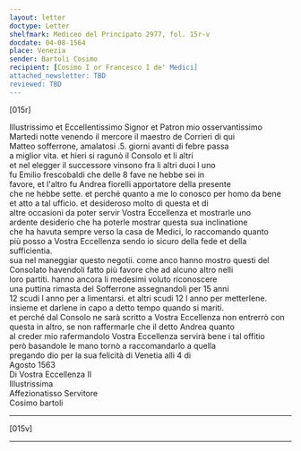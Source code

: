 ```yaml
---
layout: letter
doctype: Letter
shelfmark: Mediceo del Principato 2977, fol. 15r-v
docdate: 04-08-1564
place: Venezia
sender: Bartoli Cosimo
recipient: [Cosimo I or Francesco I de' Medici]
attached_newsletter: TBD
reviewed: TBD
---
```


[015r]  
  
  
Illustrissimo et Eccellentissimo Signor et Patron mio osservantissimo  
Martedi notte venendo il mercore il maestro de Corrieri di qui  
Matteo sofferrone, amalatosi .5. giorni avanti di febre passa  
a miglior vita. et hieri si ragunò il Consolo et li altri  
et nel elegger il successore vinsono fra li altri duoi l uno  
fu Emilio frescobaldi che delle 8 fave ne hebbe sei in  
favore, et l'altro fu Andrea fiorelli apportatore della presente  
che ne hebbe sette. et perché quanto a me lo conosco per homo da bene  
et atto a tal ufficio. et desideroso molto di questa et di  
altre occasioni da poter servir Vostra Eccellenza et mostrarle uno  
ardente desiderio che ha poterle mostrar questa sua inclinatione  
che ha havuta sempre verso la casa de Medici, lo raccomando quanto  
più posso a Vostra Eccellenza sendo io sicuro della fede et della sufficientia.  
sua nel maneggiar questo negotii. come anco hanno mostro questi del  
Consolato havendoli fatto più favore che ad alcuno altro nelli  
loro partiti. hanno ancora li medesimi voluto riconoscere  
una puttina rimasta del Sofferrone assegnandoli per 15 anni  
12 scudi l anno per a limentarsi. et altri scudi 12 l anno per metterlene.  
insieme et darlene in capo a detto tempo quando si mariti.  
et perché dal Consolo ne sarà scritto a Vostra Eccellenza non entrerrò con  
questa in altro, se non raffermarle che il detto Andrea quanto  
al creder mio rafermandolo Vostra Eccellenza servirà bene i tal offitio  
però basandole le mano tornò a raccomandarlo a quella  
pregando dio per la sua felicità di Venetia alli 4 di  
Agosto 1563  
Di Vostra Eccellenza Il  
Illustrissima  
Affezionatisso Servitore  
Cosimo bartoli  
  
---  

[015v]  
  
  
  
---  

